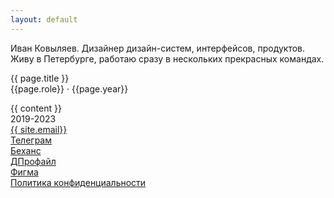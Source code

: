```yaml
---
layout: default
---
```

<div class='container-fluid'>
    <div class='row'>
        <div class='col-md-10 col-12 offset-md-1'>
            <p><span class='main-color'>Иван Ковыляев.</span> Дизайнер дизайн-систем, интерфейсов, продуктов. Живу в Петербурге, работаю сразу в нескольких прекрасных командах.</p>
        </div>
    </div>
    </div>
    <div class='row'>
        <div class='col-md-10 col-12 offset-md-1'>
            <p><span class='main-color'>{{ page.title }}</span><br>{{page.role}} · {{page.year}}</p>
        </div>
    </div>
    <div class='row'>
        <div class='col-12 inner-block'>
            <div class='image' style="background: url({{site.url}}/img/works/{{ page.image }}.webp); background-size: {{ page.imgsize }}; background-position: center; background-repeat: no-repeat; background-color: {{ page.bgcolor}};"></div>
        </div>
        {{ content }}
    </div>
        <footer class='row'>
        <div class='row'>
            <div class='col text-center'>2019-2023</div>
            <div class='col text-center'><a class='link' target='_blank' href='mailto:{{ site.email }}'>{{ site.email}}</a></div>
            <div class='col text-center'><a class='link' target='_blank' href='https://t.me/{{ site.telegram }}'>Телеграм</a></div>
            <div class='col text-center'><a class='link' target='_blank' href='https://behance.net/{{ site.behance }}'>Беханс</a></div>
            <div class='col text-center'><a class='link' target='_blank' href='https://dprofile.ru/{{ site.dprofile }}'>ДПрофайл</a></div>
            <div class='col text-center'><a class='link' target='_blank' href='https://figma.com/@{{ site.figma }}'>Фигма</a></div>
        </div>
        <div class='row text-center'>
            <div class='col'><a class='link secondary-link' href='{{ site.url }}/policy'>Политика конфиденциальности</a></div>
        </div>
    </footer>
</div>
